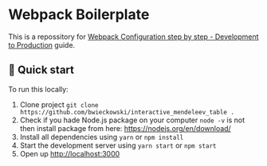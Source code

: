 # Webpack Boilerplate

This is a repossitory for [Webpack Configuration step by step - Development to Production](https://finmavis.dev/blog/webpack-configuration-step-by-step) guide.

## 🚀 Quick start

To run this locally:

1. Clone project `git clone https://github.com/bwieckowski/interactive_mendeleev_table .`
2. Check if you hade Node.js package on your computer `node -v` is not then install package from here: https://nodejs.org/en/download/
2. Install all dependencies using `yarn` or `npm install`
3. Start the development server using `yarn start` or `npm start`
4. Open up [http://localhost:3000](http://localhost:3000)
